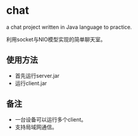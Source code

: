 # chat
a chat project written in Java language to practice.

利用socket与NIO模型实现的简单聊天室。
## 使用方法
* 首先运行server.jar
* 运行client.jar

## 备注
* 一台设备可以运行多个client。
* 支持局域网通信。